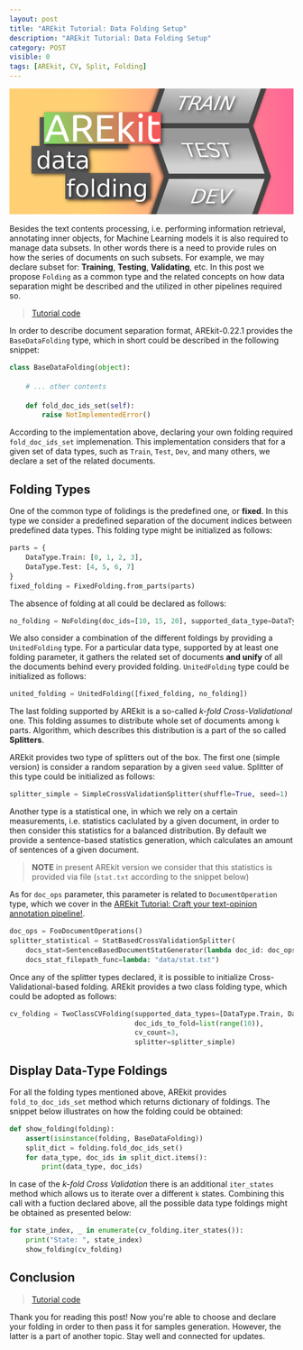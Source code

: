 ```yaml
---
layout: post
title: "AREkit Tutorial: Data Folding Setup"
description: "AREkit Tutorial: Data Folding Setup"
category: POST
visible: 0
tags: [AREkit, CV, Split, Folding]
---
```


![alt text](https://raw.githubusercontent.com/nicolay-r/blog/master/img/arekit-data-folding.png)

Besides the text contents processing, i.e. performing information retrieval, annotating inner objects, 
for Machine Learning models it is also required to manage data subsets.
In other words there is a need to provide rules on how the series of documents on such subsets.
For example, we may declare subset for: **Training**, **Testing**, **Validating**, etc.
In this post we propose `Folding` as a common type and the related concepts on how data separation 
might be described and the utilized in other pipelines required so.

<!--more-->

> [Tutorial code](https://github.com/nicolay-r/AREkit/blob/master/tests/tutorials/test_tutorial_data_foldings.py)

In order to describe document separation format, AREkit-0.22.1 provides the `BaseDataFolding` type,
which in short could be described in the following snippet:
```python
class BaseDataFolding(object):
    
    # ... other contents
    
    def fold_doc_ids_set(self):
        raise NotImplementedError()

```

According to the implementation above, declaring your own folding required `fold_doc_ids_set` implemenation.
This implementation considers that for a given set of data types, such as `Train`, `Test`, `Dev`, and many others,
we declare a set of the related documents.

## Folding Types

One of the common type of folidings is the predefined one, or **fixed**. 
In this type we consider a predefined separation of the document indices between predefined data types.
This folding type might be initialized as follows:
```python
parts = {
    DataType.Train: [0, 1, 2, 3],
    DataType.Test: [4, 5, 6, 7]
}
fixed_folding = FixedFolding.from_parts(parts)
```

The absence of folding at all could be declared as follows:
```python
no_folding = NoFolding(doc_ids=[10, 15, 20], supported_data_type=DataType.Dev)
```

We also consider a combination of the different foldings by providing a `UnitedFolding` type.
For a particular data type, supported by at least one folding parameter, it gathers the related set of 
documents **and unify** of all the documents behind every provided folding. 
`UnitedFolding` type could be initialized as follows:

```python
united_folding = UnitedFolding([fixed_folding, no_folding])
```

The last folding supported by AREkit is a so-called *k-fold Cross-Validational* one.
This folding assumes to distribute whole set of documents among `k` parts.
Algorithm, which describes this distribution is a part of the so called **Splitters**.

AREkit provides two type of splitters out of the box.
The first one (simple version) is consider a random separation by a given `seed` value.
Splitter of this type could be initialized as follows:

```python
splitter_simple = SimpleCrossValidationSplitter(shuffle=True, seed=1)
```

Another type is a statistical one, in which we rely on a certain measurements, i.e. statistics
caclulated by a given document, in order to then consider this statistics for a balanced distribution.
By default we provide a sentence-based statistics generation, which calculates an amount of sentences
of a given document.

> **NOTE** in present AREkit version we consider that this statistics is provided via file (`stat.txt` according to
the snippet below)

As for `doc_ops` parameter, this parameter is related to `DocumentOperation` type, which we cover in the
[AREkit Tutorial: Craft your text-opinion annotation pipeline!](https://github.com/nicolay-r/blog/blob/master/_posts/2022-08-31-arekit-text-opinion-annotation-pipeline.md).
```python
doc_ops = FooDocumentOperations()
splitter_statistical = StatBasedCrossValidationSplitter(
    docs_stat=SentenceBasedDocumentStatGenerator(lambda doc_id: doc_ops.get_doc(doc_id)),
    docs_stat_filepath_func=lambda: "data/stat.txt")
```

Once any of the splitter types declared, it is possible to initialize Cross-Validational-based folding.
AREkit provides a two class folding type, which could be adopted as follows:
```python
cv_folding = TwoClassCVFolding(supported_data_types=[DataType.Train, DataType.Test],
                               doc_ids_to_fold=list(range(10)),
                               cv_count=3,
                               splitter=splitter_simple)
```

## Display Data-Type Foldings

For all the folding types mentioned above, AREkit provides `fold_to_doc_ids_set` method which returns dictionary of foldings. 
The snippet below illustrates on how the folding could be obtained:
```python
def show_folding(folding):
    assert(isinstance(folding, BaseDataFolding))
    split_dict = folding.fold_doc_ids_set()
    for data_type, doc_ids in split_dict.items():
        print(data_type, doc_ids)
```

In case of the *k-fold Cross Validation* there is an additional `iter_states` method which allows us
to iterate over a different `k` states. 
Combining this call with a fuction declared above, all the possible data type foldings might be obtained as presented below:
```python
for state_index, _ in enumerate(cv_folding.iter_states()):
    print("State: ", state_index)
    show_folding(cv_folding)         
```

## Conclusion

> [Tutorial code](https://github.com/nicolay-r/AREkit/blob/master/tests/tutorials/test_tutorial_data_foldings.py)

Thank you for reading this post! Now you're able to choose and declare your folding in order to then pass it for samples generation. 
However, the latter is a part of another topic. 
Stay well and connected for updates.
